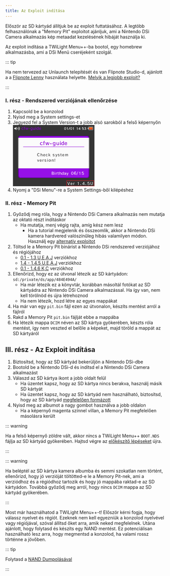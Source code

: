 ```yaml
---
title: Az Exploit indítása
---
```


Először az SD kártyád állítjuk be az exploit futtatásához. A legtöbb felhasználónak a "Memory Pit" exploitot ajánljuk, ami a Nintendo DSi Camera alkalmazás kép metaadat kezelésének hibáját használja ki.

Az exploit indítása a TWiLight Menu++-ba bootol, egy homebrew alkalmazásba, ami a DSi Menü cseréjeként szolgál.

::: tip

Ha nem tervezed az Unlaunch telepítését és van Flipnote Studio-d, ajánlott a a [Flipnote Lenny](launching-the-flipnote-exploit.html) használata helyette. [Melyik a legjobb exploit?](faq.html#which-is-the-best-exploit)

:::

### I. rész - Rendszered verziójának ellenőrzése

1. Kapcsold be a konzolod
1. Nyisd meg a System settings-et
1. Jegyezd fel a System Version-t a jobb alsó sarokból a felső képernyőn ![System Version képernyőjének képernyőfotója](/assets/images/system-version-check.png)
1. Nyomj a "DSi Menu"-re a System Settings-ből kilépéshez


### II. rész - Memory Pit

1. Győződj meg róla, hogy a Nintendo DSi Camera alkalmazás nem mutatja az oktató részt indításkor
   - Ha mutatja, menj végig rajta, amíg kész nem lesz
     - Ha a tutorial megjelenik és összeomlik, akkor a Nintendo DSi kamera hardvered valószínűleg hibás valamilyen módon. Használj egy [alternatív exploitot](alternate-exploits.html)
1. Töltsd le a Memory Pit binárist a Nintendo DSi rendszered verziójához és régiójához
   - [0.1 - 1.3 U,E,A,J](/assets/files/memory_pit/256/pit.bin) verziókhoz
   - [1.4 - 1.4.5 U,E,A,J](/assets/files/memory_pit/768_1024/pit.bin) verziókhoz
   - [0.1 - 1.4.6 K,C](/assets/files/memory_pit/256/pit.bin) verziókhoz
1. Ellenőrizd, hogy ez az útvonal létezik az SD kártyádon: `sd:/private/ds/app/484E494A/`
   - Ha már létezik ez a könyvtár, korábban másoltál fotókat az SD kártyádra az Nintendo DSi Camera alkalmazással. Ha így van, nem kell törölnöd és újra létrehoznod
   - Ha nem létezik, hozd létre az egyes mappákat
1. Ha már van egy `pit.bin` fájl ezen az útvonalon, készíts mentést arról a fájlról
1. Rakd a Memory Pit `pit.bin` fájlját ebbe a mappába
1. Ha létezik mappa `DCIM` néven az SD kártya gyökerében, készts róla mentést, így nem veszted el belőle a képeket, majd töröld a mappát az SD kártyáról


## III. rész - Az Exploit indítása

1. Biztosítsd, hogy az SD kártyád bekerüljön a Nintendo DSi-dbe
1. Bootold be a Nintendo DSi-d és indítsd el a Nintendo DSi Camera alkalmazást
1. Válaszd az SD kártya ikont a jobb oldalt felül
   - Ha üzentet kapsz, hogy az SD kártya nincs berakva, használj másik SD kártyát
   - Ha üzentet kapsz, hogy az SD kártyád nem használható, biztosítsd, hogy az SD kártyád [megfelelően formázott](sd-card-setup.html)
1. Nyisd meg az albumot a nagy gombot használva a jobb oldalon
   - Ha a képernyő magenta színnel villan, a Memory Pit megfelelően másolásra került

::: warning

Ha a felső képernyő zöldre vált, akkor nincs a TWiLight Menu++ `BOOT.NDS` fájlja az SD kártyád gyökerében. Hajtsd végre az [előkészítő lépéseket](get-started.html#section-i-prep-work) újra.

:::

::: warning

Ha beléptél az SD kártya kamera albumba és semmi szokatlan nem történt, ellenőrizd, hogy jó verzióját töltötted-e le a Memory Pit-nek, ami a verziódhoz és a régiódhoz tartozik és hogy jó mappába raktad-e az SD kártyádon. Továbbá győződj meg arról, hogy nincs `DCIM` mappa az SD kártyád gyökerében.

:::

Most már használhatod a TWiLight Menu++-t! Először kérni fogja, hogy válassz nyelvet és régiót. Ezeknek nem kell egyezniük a konzolod nyelvével vagy régiójával, szóval állítsd őket arra, amik neked megfelelnek. Utána ajánlott, hogy folytasd és készíts egy NAND mentést. Ez potenciálisan használható lesz arra, hogy megmentsd a konzolod, ha valami rossz történne a jövőben.

::: tip

Folytasd a [NAND Dumpolásával](dumping-nand.html)

:::
